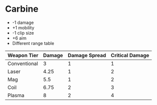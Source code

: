 # Carbine
* -1 damage
* +1 mobility
* -1 clip size
* +6 aim
* Different range table

| Weapon Tier   | Damage  | Damage Spread | Critical Damage |
| ------------- | ------- | ------------- | --------------- |
| Conventional  | 3       | 1             | 1               |
| Laser         | 4.25    | 1             | 2               |
| Mag           | 5.5     | 1             | 2               |
| Coil          | 6.75    | 2             | 3               |
| Plasma        | 8       | 2             | 4               |
